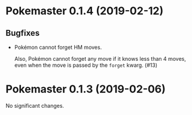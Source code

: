Pokemaster 0.1.4 (2019-02-12)
=============================

Bugfixes
--------

- Pokémon cannot forget HM moves.

  Also, Pokémon cannot forget any move
  if it knows less than 4 moves,
  even when the move is passed by the `forget` kwarg. (#13)


Pokemaster 0.1.3 (2019-02-06)
=============================

No significant changes.
